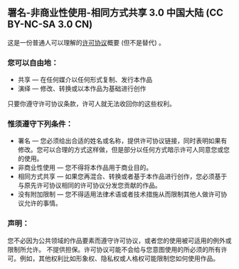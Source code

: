## 署名-非商业性使用-相同方式共享 3.0 中国大陆 (CC BY-NC-SA 3.0 CN)
这是一份普通人可以理解的[许可协议](https://creativecommons.org/licenses/by-nc-sa/3.0/cn/legalcode)概要 (但不是替代) 。

### 您可以自由地：

- 共享 — 在任何媒介以任何形式复制、发行本作品
- 演绎 — 修改、转换或以本作品为基础进行创作

只要你遵守许可协议条款，许可人就无法收回你的这些权利。

### 惟须遵守下列条件：

- 署名 — 您必须给出合适的姓名或名称，提供许可协议链接，同时表明如果有修改。您可以合理的方式这样做，但是部分以任何方式暗示许可人同意您或您的使用。
- 非商业性使用 — 您不得将本作品用于商业目的。
- 相同方式共享 — 如果您再混合、转换或者基于本作品进行创作，您必须基于与原先许可协议相同的许可协议分发您贡献的作品。
- 没有附加限制 — 您不得适用法律术语或者技术措施从而限制其他人做许可协议允许的事情。

### 声明：

您不必因为公共领域的作品要素而遵守许可协议，或者您的使用被可适用的例外或限制所允许。
不提供担保。许可协议可能不会给与您意图使用的所必须的所有许可。例如，其他权利比如形象权、隐私权或人格权可能限制您如何使用作品。


